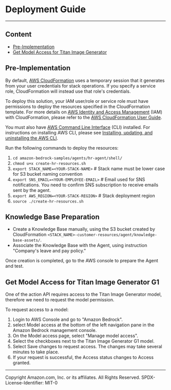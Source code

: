 # Deployment Guide
---

## Content
- [Pre-Implementation](#pre-Implementation)
- [Get Model Access for Titan Image Generator](#get-model-access)

## Pre-Implementation
By default, [AWS CloudFormation](https://docs.aws.amazon.com/AWSCloudFormation/latest/UserGuide/Welcome.html) uses a temporary session that it generates from your user credentials for stack operations. If you specify a service role, CloudFormation will instead use that role's credentials.

To deploy this solution, your IAM user/role or service role must have permissions to deploy the resources specified in the CloudFormation template. For more details on [AWS Identity and Access Management](https://docs.aws.amazon.com/IAM/latest/UserGuide/introduction.html) (IAM) with CloudFormation, please refer to the [AWS CloudFormation User Guide](https://docs.aws.amazon.com/AWSCloudFormation/latest/UserGuide/using-iam-template.html).

You must also have [AWS Command Line Interface](https://aws.amazon.com/cli/) (CLI) installed. For instructions on installing AWS CLI, please see [Installing, updating, and uninstalling the AWS CLI](https://docs.aws.amazon.com/cli/latest/userguide/cli-chap-install.html).

Run the following commands to deploy the resources:
1. ```cd amazon-bedrock-samples/agents/hr-agent/shell/```
2. ```chmod u+x create-hr-resources.sh```
3. ```export STACK_NAME=<YOUR-STACK-NAME>``` # Stack name must be lower case for S3 bucket naming convention
4. ```export SNS_EMAIL=<YOUR-EMPLOYEE-EMAIL>``` # Email used for SNS notifications. You need to confirm SNS subscription to receive emails sent by the agent.
5. ```export AWS_REGION=<YOUR-STACK-REGION>``` # Stack deployment region
6. ```source ./create-hr-resources.sh```

## Knowledge Base Preparation
- Create a Knowledge Base manually, using the S3 bucket created by CloudFormation `<STACK_NAME>-customer-resources/agent/knowledge-base-assets/`.
- Associate the Knowledge Base with the Agent, using instruction "Company's leave and pay policy."

Once creation is completed, go to the AWS console to prepare the Agent and test.

## Get Model Access for Titan Image Generator G1
One of the action API requires access to the Titan Image Generator model, therefore we need to request the model permission.

To request access to a model:
1. Login to AWS Console and go to "Amazon Bedrock".
2. select Model access at the bottom of the left navigation pane in the Amazon Bedrock management console.
3. On the Model access page, select "Manage model access". 
4. Select the checkboxes next to the Titan Image Generator G1 model.
5. Select Save changes to request access. The changes may take several minutes to take place.
6. If your request is successful, the Access status changes to Access granted.


---

Copyright Amazon.com, Inc. or its affiliates. All Rights Reserved.
SPDX-License-Identifier: MIT-0